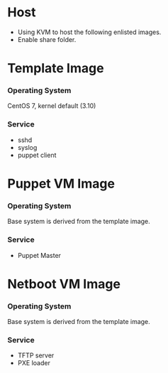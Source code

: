 # Host
* Using KVM to host the following enlisted images.
* Enable share folder.

# Template Image
### Operating System
CentOS 7, kernel default (3.10) 

### Service
* sshd 
* syslog
* puppet client

# Puppet VM Image
### Operating System
Base system is derived from the template image.

### Service
* Puppet Master

# Netboot VM Image
### Operating System
Base system is derived from the template image.

### Service
* TFTP server
* PXE loader
